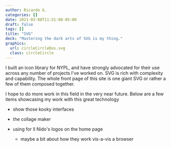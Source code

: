 ```yaml
---
author: Ricardo G.
categories: []
date: 2021-03-08T11:51:08-05:00
draft: false
tags: []
title: "SVG"
deck: "Mastering the dark arts of SVG is my thing."
graphics: 
  url: circleCircleDos.svg
  class: circleCircle
---
```

I built an icon library for NYPL, and have strongly advocated for their use across any number of projects I've worked on. SVG is rich with complexity and capability. The whole front page of this site is one giant SVG or rather a few of them composed together.

I hope to do more work in this field in the very near future. Below are a few items showcasing my work with this great technology

- show those kooky interfaces

- the collage maker

- using for Il Nido's logos on the home page

  - maybe a bit about how they work vis-a-vis a browser